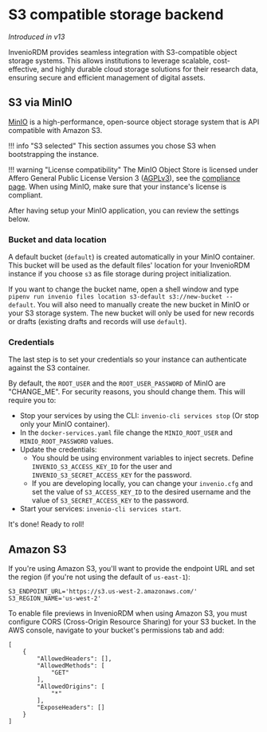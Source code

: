 # S3 compatible storage backend

_Introduced in v13_

InvenioRDM provides seamless integration with S3-compatible object storage systems. This allows institutions to leverage scalable, cost-effective, and highly durable cloud storage solutions for their research data, ensuring secure and efficient management of digital assets.

## S3 via MinIO
[MinIO](https://min.io/) is a high-performance, open-source object storage system that is API compatible with Amazon S3.

!!! info "S3 selected"
    This section assumes you chose S3 when bootstrapping the instance.

!!! warning "License compatibility"
    The MinIO Object Store is licensed under Affero General Public License Version 3 ([AGPLv3](https://spdx.org/licenses/AGPL-3.0.html)), see the [compliance page](https://min.io/compliance). When using MinIO, make sure that your instance's license is compliant.

After having setup your MinIO application, you can review the settings below.

### Bucket and data location
A default bucket (`default`) is created automatically in your MinIO container. This bucket will be used as the default files' location for your InvenioRDM instance if you choose `s3` as file storage during project initialization.

If you want to change the bucket name, open a shell window and type `pipenv run invenio files location s3-default s3://new-bucket --default`. You will also need to manually create the new bucket in MinIO or your S3 storage system. The new bucket will only be used for new records or drafts (existing drafts and records will use `default`).

### Credentials
The last step is to set your credentials so your instance can authenticate against the S3 container.

By default, the `ROOT_USER` and the `ROOT_USER_PASSWORD` of MinIO are "CHANGE_ME". For security reasons, you should change them. This will require you to:

- Stop your services by using the CLI: `invenio-cli services stop` (Or stop only your MinIO container).
- In the `docker-services.yaml` file change the `MINIO_ROOT_USER` and `MINIO_ROOT_PASSWORD` values.
- Update the credentials:
    - You should be using environment variables to inject secrets. Define `INVENIO_S3_ACCESS_KEY_ID` for the user and `INVENIO_S3_SECRET_ACCESS_KEY` for the password.
    - If you are developing locally, you can change your `invenio.cfg` and set the value of `S3_ACCESS_KEY_ID` to the desired username and the value of `S3_SECRET_ACCESS_KEY` to the password.
- Start your services: `invenio-cli services start`.

It's done! Ready to roll!

## Amazon S3
If you're using Amazon S3, you'll want to provide the endpoint URL and set the region (if you're not using the default of `us-east-1`):

```
S3_ENDPOINT_URL='https://s3.us-west-2.amazonaws.com/'
S3_REGION_NAME='us-west-2'
```

To enable file previews in InvenioRDM when using Amazon S3, you must configure CORS (Cross-Origin Resource Sharing) for your S3 bucket. In the AWS console, navigate to your bucket's permissions tab and add:
```
[
    {
        "AllowedHeaders": [],
        "AllowedMethods": [
            "GET"
        ],
        "AllowedOrigins": [
            "*"
        ],
        "ExposeHeaders": []
    }
]
```

